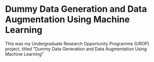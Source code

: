 # Dummy Data Generation and Data Augmentation Using Machine Learning
This was my Undergraduate Research Opportunity Programme (UROP) project, titled "Dummy Data Generation and Data Augmentation Using Machine Learning"

